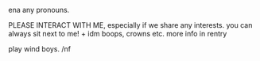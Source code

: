 ena any pronouns.

PLEASE INTERACT WITH ME, especially if we share any interests. 
you can always sit next to me! + idm boops, crowns etc.
more info in rentry

play wind boys. /nf
